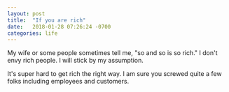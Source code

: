 ```yaml
---
layout: post
title:  "If you are rich"
date:   2018-01-28 07:26:24 -0700
categories: life
---
```


My wife or some people sometimes tell me, "so and so is so rich." I don't envy rich people. I will stick by my assumption.

It's super hard to get rich the right way. I am sure you screwed quite a few folks including employees and customers.
